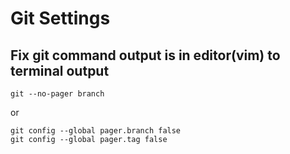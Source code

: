# Git Settings
## Fix git command output is in editor(vim) to terminal output
```
git --no-pager branch
```
or 
```
git config --global pager.branch false
git config --global pager.tag false
```